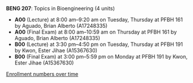**BENG 207**: Topics in Bioengineering (4 units)

- **A00** (Lecture) at 8:00 am–9:20 am on Tuesday, Thursday at PFBH 161 by Aguado, Brian Alberto (A17248335)
- **A00** (Final Exam) at 8:00 am–10:59 am on Thursday at PFBH 161 by Aguado, Brian Alberto (A17248335)
- **B00** (Lecture) at 3:30 pm–4:50 pm on Tuesday, Thursday at PFBH 191 by Kwon, Ester Jihae (A15367630)
- **B00** (Final Exam) at 3:00 pm–5:59 pm on Monday at PFBH 191 by Kwon, Ester Jihae (A15367630)

[Enrollment numbers over time](./BENG207.tsv)
